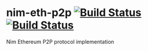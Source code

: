 # nim-eth-p2p [![Build Status](https://travis-ci.org/status-im/nim-eth-p2p.svg?branch=master)](https://travis-ci.org/status-im/nim-eth-p2p) [![Build Status](https://ci.appveyor.com/api/projects/status/github/status-im/nim-eth-p2p?branch=master&svg=true)](https://ci.appveyor.com/project/status-im/nim-eth-p2p)
Nim Ethereum P2P protocol implementation
